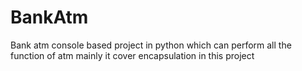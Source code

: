 # BankAtm
Bank atm console based project in python which can perform all the function of atm mainly it cover encapsulation in this project
